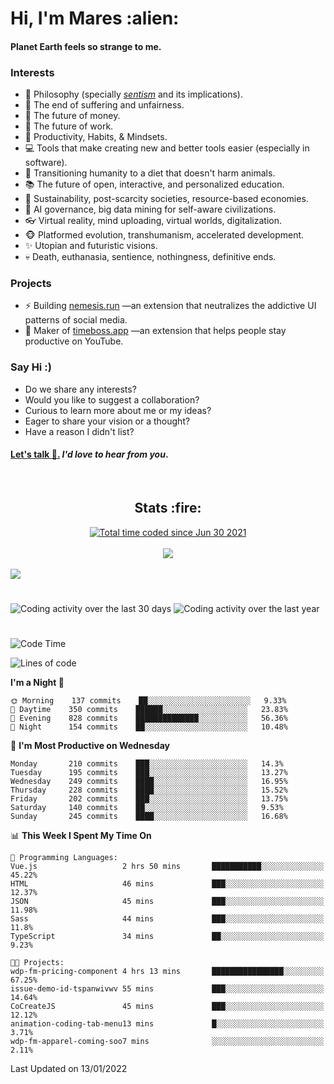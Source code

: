 <h1>Hi, I'm Mares :alien:</h1>

#### Planet Earth feels so strange to me.

### **Interests**

- 🌊 Philosophy (specially [_sentism_][sentismmedium] and its implications).
- 🎯 The end of suffering and unfairness.
- 💸 The future of money.
- 💼 The future of work.
- 🧠 Productivity, Habits, & Mindsets.
- 💻 Tools that make creating new and better tools easier (especially in software).
- 🥗 Transitioning humanity to a diet that doesn't harm animals.
- 📚 The future of open, interactive, and personalized education.
- 🌱 Sustainability, post-scarcity societies, resource-based economies.
- 🤖 AI governance, big data mining for self-aware civilizations.
- 👓 Virtual reality, mind uploading, virtual worlds, digitalization.
- 🐵 Platformed evolution, transhumanism, accelerated development.
- ✨ Utopian and futuristic visions.
- 💀 Death, euthanasia, sentience, nothingness, definitive ends.


### **Projects**

- ⚡ Building [nemesis.run](https://nemesis.run) —an extension that neutralizes the addictive UI patterns of social media.
- 💎 Maker of [timeboss.app](https://timeboss.app) —an extension that helps people stay productive on YouTube.


### **Say Hi :)**

- Do we share any interests?
- Would you like to suggest a collaboration?
- Curious to learn more about me or my ideas?
- Eager to share your vision or a thought?
- Have a reason I didn't list?

#### [Let's talk :wave:.](mailto:mareszhar@gmail.com) _I'd love to hear from you_.

[sentismmedium]: https://medium.com/@mareszhar/born-a-prisoner-a-reflection-about-life-its-struggles-and-a-plan-to-escape-d8566ce9b026

<br>

<h2 align="center">Stats :fire:</h2>

<div align="center">
  <a href="https://wakatime.com/@cfdc0e0d-4860-4b62-9ff0-cb659185525e">
    <img src="https://wakatime.com/badge/user/cfdc0e0d-4860-4b62-9ff0-cb659185525e.svg" alt="Total time coded since Jun 30 2021" />
  </a>
</div>

<br>

<!-- 
Add or remove this: 
&dates=B1AAB3FF 
...or this...
&date_format=M%20j%5B%2C%20Y%5D
from the *streak stats URL below* if they get bugged and aren't updating: 
-->

<div align="center">
  <img src="https://github-readme-streak-stats.herokuapp.com?user=mareszhar&theme=black-ice&hide_border=true&stroke=FFFFFF15&ring=DF8FFE&fire=DF8FFE&currStreakLabel=DF8FFE&background=1A232A&currStreakNum=86FFAB&dates=B1AAB3FF&date_format=M%20j%5B%2C%20Y%5D">
</div>

<br>

<img src="https://activity-graph.herokuapp.com/graph?username=mareszhar&theme=nord&bg_color=00000000&color=979797&line=DF8FFE&point=00000000&area=true&hide_border=true">

<br>

<h1></h1>

<img src="https://wakatime.com/share/@mares/5df0ff02-9c79-41b4-b540-51dc9c65a57b.svg" alt="Coding activity over the last 30 days" />
<img src="https://wakatime.com/share/@mares/ea89ba71-f374-40af-930c-e0655909fe37.svg" alt="Coding activity over the last year" />

<h1></h1>

<!--START_SECTION:waka-->
![Code Time](http://img.shields.io/badge/Code%20Time-427%20hrs%2059%20mins-blue)

![Lines of code](https://img.shields.io/badge/From%20Hello%20World%20I%27ve%20Written-125%20Thousand%20lines%20of%20code-blue)

**I'm a Night 🦉** 

```text
🌞 Morning    137 commits    ██░░░░░░░░░░░░░░░░░░░░░░░   9.33% 
🌆 Daytime    350 commits    ██████░░░░░░░░░░░░░░░░░░░   23.83% 
🌃 Evening    828 commits    ██████████████░░░░░░░░░░░   56.36% 
🌙 Night      154 commits    ██░░░░░░░░░░░░░░░░░░░░░░░   10.48%

```
📅 **I'm Most Productive on Wednesday** 

```text
Monday       210 commits    ███░░░░░░░░░░░░░░░░░░░░░░   14.3% 
Tuesday      195 commits    ███░░░░░░░░░░░░░░░░░░░░░░   13.27% 
Wednesday    249 commits    ████░░░░░░░░░░░░░░░░░░░░░   16.95% 
Thursday     228 commits    ████░░░░░░░░░░░░░░░░░░░░░   15.52% 
Friday       202 commits    ███░░░░░░░░░░░░░░░░░░░░░░   13.75% 
Saturday     140 commits    ██░░░░░░░░░░░░░░░░░░░░░░░   9.53% 
Sunday       245 commits    ████░░░░░░░░░░░░░░░░░░░░░   16.68%

```


📊 **This Week I Spent My Time On** 

```text
💬 Programming Languages: 
Vue.js                   2 hrs 50 mins       ███████████░░░░░░░░░░░░░░   45.22% 
HTML                     46 mins             ███░░░░░░░░░░░░░░░░░░░░░░   12.37% 
JSON                     45 mins             ███░░░░░░░░░░░░░░░░░░░░░░   11.98% 
Sass                     44 mins             ███░░░░░░░░░░░░░░░░░░░░░░   11.8% 
TypeScript               34 mins             ██░░░░░░░░░░░░░░░░░░░░░░░   9.23%

🐱‍💻 Projects: 
wdp-fm-pricing-component 4 hrs 13 mins       ████████████████░░░░░░░░░   67.25% 
issue-demo-id-tspanwivwv 55 mins             ███░░░░░░░░░░░░░░░░░░░░░░   14.64% 
CoCreateJS               45 mins             ███░░░░░░░░░░░░░░░░░░░░░░   12.12% 
animation-coding-tab-menu13 mins             █░░░░░░░░░░░░░░░░░░░░░░░░   3.71% 
wdp-fm-apparel-coming-soo7 mins              ░░░░░░░░░░░░░░░░░░░░░░░░░   2.11%

```


 Last Updated on 13/01/2022
<!--END_SECTION:waka-->
